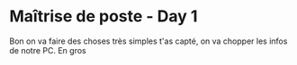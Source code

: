 # Maîtrise de poste - Day 1
Bon on va faire des choses très simples t'as capté, on va chopper les infos de notre PC. En gros
<!--stackedit_data:
eyJoaXN0b3J5IjpbLTgxODA4MzYxMywtMjA4ODc0NjYxMl19
-->